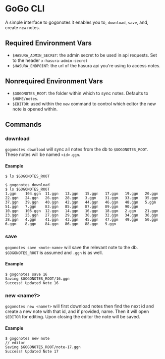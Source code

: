 # GoGo CLI

A simple interface to gogonotes it enables you to, `download`, `save`, and,
create `new` notes.

## Required Environment Vars

- `$HASURA_ADMIN_SECRET`: the admin secret to be used in api requests. Set to the
    header `x-hasura-admin-secret`
- `$HASURA_ENDPOINT`: the url of the hasura api you're using to access notes.

## Nonrequired Environment Vars

- `$GOGONOTES_ROOT`: the folder within which to sync notes. Defaults to
    `$HOME/notes`.
- `$EDITOR`: used within the `new` command to control which editor the new note
    is opened within.

## Commands

### download

`gogonotes download` will sync all notes from the db to `$GOGONOTES_ROOT`. These
notes will be named `<id>.ggn`.

#### Example

```
$ ls $GOGONOTES_ROOT

$ gogonotes download
$ ls $GOGONOTES_ROOT
1.ggn    104.ggn  11.ggn   13.ggn   15.ggn   17.ggn   19.ggn   20.ggn   22.ggn   24.ggn   26.ggn   28.ggn   3.ggn    31.ggn   33.ggn   35.ggn   37.ggn   39.ggn   40.ggn   42.ggn   44.ggn   46.ggn   48.ggn   5.ggn    51.ggn   7.ggn    83.ggn   85.ggn   87.ggn   89.ggn   90.ggn
10.ggn   105.ggn  12.ggn   14.ggn   16.ggn   18.ggn   2.ggn    21.ggn   23.ggn   25.ggn   27.ggn   29.ggn   30.ggn   32.ggn   34.ggn   36.ggn   38.ggn   4.ggn    41.ggn   43.ggn   45.ggn   47.ggn   49.ggn   50.ggn   6.ggn    8.ggn    84.ggn   86.ggn   88.ggn   9.ggn
```

### save <note-name>

`gogonotes save <note-name>` will save the relevant note to the db. `$GOGONOTES_ROOT` is assumed
and `.ggn` is as well.

#### Example

```
$ gogonotes save 16
Saving $GOGONOTES_ROOT/16.ggn
Success! Updated Note 16

```

### new <name?>

`gogonotes new <name?>` will first download notes then find the next id and create a
new note with that id, and if provided, name. Then it will open `$EDITOR` for
editing. Upon closing the editor the note will be saved.

#### Example

```
$ gogonotes new note
// editor
Saving $GOGONOTES_ROOT/note-17.ggn
Success! Updated Note 17
```
